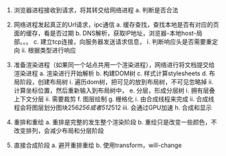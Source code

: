 1. 浏览器进程接收到请求，将其转交给网络进程
  a. 判断是否合法
2. 网络进程发起真正的Url请求，ipc通信
  a. 缓存查找，查找本地是否有对应的页面的缓存，看是否过期
  b. DNS解析，获取IP地址，浏览器-本地host-局部。。。
  c. 建立tcp连接，向服务器发送请求信息，
    ⅰ. 判断响应头是否需要重定向
    ⅱ. 根据类型进行响应
3. 准备渲染进程（如果同一个站点共用一个渲染进程），网络进行将文档提交给渲染进程
  a. 渲染进行开始解析
  b. 构建DOM树
  c. 样式计算stylesheets
  d. 布局阶段，创建布局树
    ⅰ. 遍历dom树，把可见的放到布局树，不可见忽略掉
    ⅱ. 计算坐标位置，然后重新输入到布局树中，
  e. 分层，形成分层树
    ⅰ. 拥有层叠上下文分层
    ⅱ. 需要裁剪
  f. 图层绘制
  g. 栅格化
    ⅰ. 由合成线程来完成
    ⅱ. 合成线程会将图层划分图块256*256或者512*512
    ⅲ. 会通过GPU加速
  h. 合成和显示


1. 重排和重绘
  a. 重排是完整的发生整个渲染阶段
  b. 重绘只是改变一些颜色，不改变排列，会减少布局和分层阶段
2. 直接合成阶段
  a. 避开重排重绘
  b. 使用transform，will-change